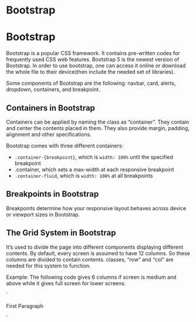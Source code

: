 # Bootstrap

# Bootstrap

Bootstrap is a popular CSS framework. It contains pre-written codes for frequently used CSS web features. Bootstrap 5 is the newest version of Bootstrap. In order to use bootstrap, one can access it online or download the whole file to their device(then include the needed set of libraries).

Some components of Bootstrap are the following: navbar, card, alerts, dropdown, containers, and breakpoint.

## Containers in Bootstrap

Containers can be applied by naming the class as “container”. They contain and center the contents placed in them. They also provide margin, padding, alignment and other specifications.

Bootstrap comes with three different containers:

- `.container-{breakpoint}`, which is `width: 100%` until the specified breakpoint
- .container, which sets a max-width at each responsive breakpoint
- `.container-fluid`, which is `width: 100%` at all breakpoints

## Breakpoints in Bootstrap

Breakpoints determine how your responsive layout behaves across device or viewport sizes in Bootstrap.

## The Grid System in Bootstrap

It’s used to divide the page into different components displaying different contents. By default, every screen is assumed to have 12 columns. So these columns are divided to contain contents. classes, “row” and “col” are needed for this system to function.

Example: The following code gives 6 columns if screen is medium and above while it gives full screen for lower screens.

`<div class="-col-md-6">
<p> First Paragraph </p>
</div>`